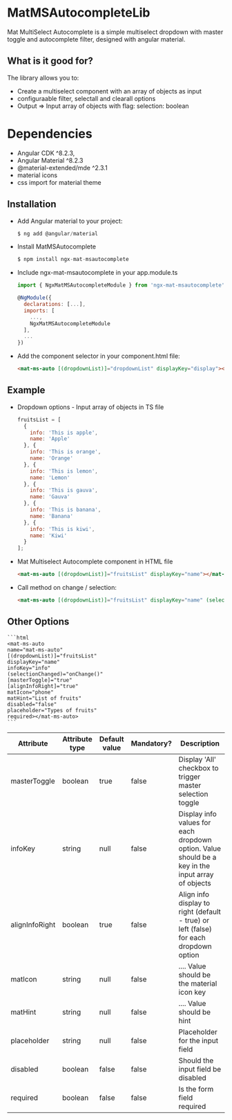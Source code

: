 # MatMSAutocompleteLib

Mat MultiSelect Autocomplete is a simple multiselect dropdown with master toggle and autocomplete filter, designed with angular material.

## What is it good for?

The library allows you to:

- Create a multiselect component with an array of objects as input
- configuraable filter, selectall and clearall options
- Output => Input array of objects with flag: selection: boolean 

# Dependencies

- Angular CDK ^8.2.3,
- Angular Material ^8.2.3
- @material-extended/mde ^2.3.1
- material icons
- css import for material theme

## Installation

- Add Angular material to your project:
    ```javascript
    $ ng add @angular/material
    ```

- Install MatMSAutocomplete
    ```javascript
    $ npm install ngx-mat-msautocomplete
    ```
    
- Include ngx-mat-msautocomplete in your app.module.ts
    ```javascript
    import { NgxMatMSAutocompleteModule } from 'ngx-mat-msautocomplete';
    
    @NgModule({
      declarations: [...],
      imports: [
        ...,
        NgxMatMSAutocompleteModule
      ],
      ...
    })
    ```

- Add the component selector in your component.html file:
    ```html
    <mat-ms-auto [(dropdownList)]="dropdownList" displayKey="display"></mat-ms-auto>
    ```
    
## Example

- Dropdown options - Input array of objects in TS file
    ```javascript
    fruitsList = [
      {
        info: 'This is apple',
        name: 'Apple'
      }, {
        info: 'This is orange',
        name: 'Orange'
      }, {
        info: 'This is lemon',
        name: 'Lemon'
      }, {
        info: 'This is gauva',
        name: 'Gauva'
      }, {
        info: 'This is banana',
        name: 'Banana'
      }, {
        info: 'This is kiwi',
        name: 'Kiwi'
      }
    ];
    ```

- Mat Multiselect Autocomplete component in HTML file
    ```html
    <mat-ms-auto [(dropdownList)]="fruitsList" displayKey="name"></mat-ms-auto>
    ```

- Call method on change / selection:
    ```html
    <mat-ms-auto [(dropdownList)]="fruitsList" displayKey="name" (selectionChanged)="onChange()"></mat-ms-auto>
    ```

## Other Options

    ```html
    <mat-ms-auto 
    name="mat-ms-auto"
    [(dropdownList)]="fruitsList"
    displayKey="name"
    infoKey="info"
    (selectionChanged)="onChange()"
    [masterToggle]="true"
    [alignInfoRight]="true"
    matIcon="phone"
    matHint="List of fruits"
    disabled="false"
    placeholder="Types of fruits"
    required></mat-ms-auto>
    ```

Attribute | Attribute type | Default value | Mandatory? | Description
------------ | ------------- | ------------- | ------------- | -------------
masterToggle | boolean | true | false | Display 'All' checkbox to trigger master selection toggle
infoKey | string | null | false | Display info values for each dropdown option. Value should be a key in the input array of objects
alignInfoRight | boolean | true | false | Align info display to right (default - true) or left (false) for each dropdown option
matIcon | string | null | false | <mat-icon>...</mat-icon>. Value should be the material icon key
matHint | string | null | false | <mat-hint>...</mat-hint>. Value should be hint
placeholder | string | null | false | Placeholder for the input field
disabled | boolean | false | false | Should the input field be disabled
required | boolean | false | false | Is the form field required
